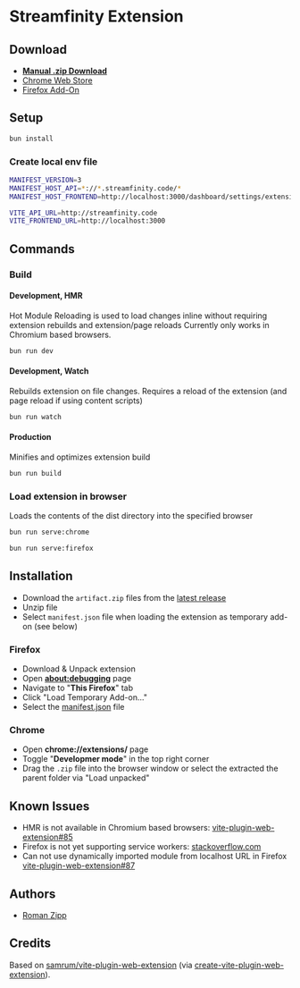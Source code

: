 # Streamfinity Extension

## Download

- [**Manual .zip Download**](https://github.com/Streamfinity/Extension/releases/latest)
- [Chrome Web Store](https://chrome.google.com/webstore)
- [Firefox Add-On](https://addons.mozilla.org/en-US/firefox/)

## Setup

```sh
bun install
```

### Create local env file

```sh
MANIFEST_VERSION=3
MANIFEST_HOST_API=*://*.streamfinity.code/*
MANIFEST_HOST_FRONTEND=http://localhost:3000/dashboard/settings/extension

VITE_API_URL=http://streamfinity.code
VITE_FRONTEND_URL=http://localhost:3000
```

## Commands

### Build

#### Development, HMR

Hot Module Reloading is used to load changes inline without requiring extension rebuilds and extension/page reloads
Currently only works in Chromium based browsers.
```sh
bun run dev
```

#### Development, Watch

Rebuilds extension on file changes. Requires a reload of the extension (and page reload if using content scripts)
```sh
bun run watch
```

#### Production

Minifies and optimizes extension build
```sh
bun run build
```

### Load extension in browser

Loads the contents of the dist directory into the specified browser
```sh
bun run serve:chrome
```

```sh
bun run serve:firefox
```

## Installation

- Download the `artifact.zip` files from the [latest release](https://github.com/Streamfinity/Extension/releases/latest)
- Unzip file
- Select `manifest.json` file when loading the extension as temporary add-on (see below)

### Firefox

- Download & Unpack extension
- Open [**about:debugging**](https://developer.mozilla.org/en-US/docs/Tools/about:debugging) page
- Navigate to "**This Firefox**" tab
- Click "Load Temporary Add-on..."
- Select the [manifest.json](dist/manifest.json) file 

### Chrome

- Open **chrome://extensions/** page
- Toggle "**Developmer mode**" in the top right corner
- Drag the `.zip` file into the browser window or select the extracted the parent folder via "Load unpacked"

## Known Issues

- HMR is not available in Chromium based browsers: [vite-plugin-web-extension#85](https://github.com/samrum/vite-plugin-web-extension/issues/85)
- Firefox is not yet supporting service workers: [stackoverflow.com](https://stackoverflow.com/questions/73440104/failing-to-export-to-background-js-from-a-common-script-under-firefox-with-mv3)
- Can not use dynamically imported module from localhost URL in Firefox [vite-plugin-web-extension#87](https://github.com/samrum/vite-plugin-web-extension/issues/87)

## Authors

- [Roman Zipp](https://ich.wtf)

## Credits

Based on [samrum/vite-plugin-web-extension](https://github.com/samrum/vite-plugin-web-extension) (via [create-vite-plugin-web-extension](https://github.com/samrum/create-vite-plugin-web-extension)).
